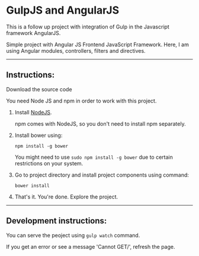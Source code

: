 # GulpJS and AngularJS
This is a follow up project with integration of Gulp in the Javascript framework AngularJS.

Simple project with Angular JS Frontend JavaScript Framework. Here, I am using Angular modules, controllers, filters and directives.

---
## Instructions:


Download the source code

You need Node JS and npm in order to work with this project.
1. Install [NodeJS](https://nodejs.org).

   npm comes with NodeJS, so you don't need to install npm separately.
2. Install bower using:

   ```npm install -g bower```

   You might need to use ```sudo npm install -g bower``` due to certain restrictions on your system.
3. Go to project directory and install project components using command:

   ```bower install```

4. That's it. You're done. Explore the project.

---
## Development instructions:

   You can serve the peoject using ```gulp watch``` command.

   If you get an error or see a message 'Cannot GET/', refresh the page.

